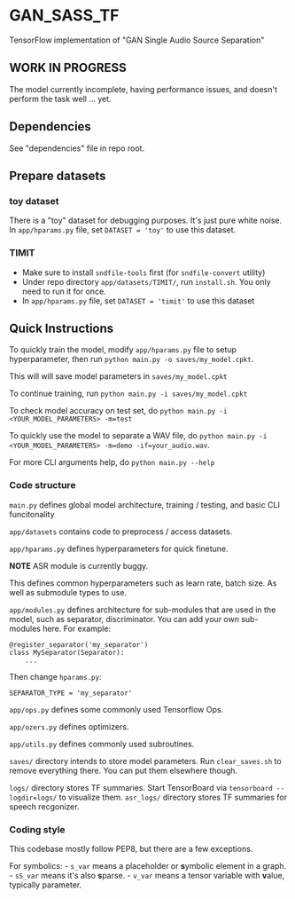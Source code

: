 # GAN_SASS_TF
TensorFlow implementation of "GAN Single Audio Source Separation"

## WORK IN PROGRESS

The model currently incomplete, having performance issues, and doesn't perform the task well ... yet.

## Dependencies

See "dependencies" file in repo root.

## Prepare datasets

### toy dataset

There is a "toy" dataset for debugging purposes. It's just pure white noise.
In `app/hparams.py` file, set `DATASET = 'toy'` to use this dataset.

### TIMIT

 - Make sure to install `sndfile-tools` first (for `sndfile-convert` utility)
 - Under repo directory `app/datasets/TIMIT/`, run `install.sh`. You only need to run it for once.
 - In `app/hparams.py` file, set `DATASET = 'timit'` to use this dataset

## Quick Instructions

To quickly train the model, modify `app/hparams.py` file to setup hyperparameter,
then run `python main.py -o saves/my_model.cpkt`.

This will will save model parameters in `saves/my_model.cpkt`

To continue training, run `python main.py -i saves/my_model.cpkt`

To check model accuracy on test set, do `python main.py -i <YOUR_MODEL_PARAMETERS> -m=test`

To quickly use the model to separate a WAV file, do `python main.py -i <YOUR_MODEL_PARAMETERS> -m=demo -if=your_audio.wav`.

For more CLI arguments help, do `python main.py --help`

### Code structure

`main.py` defines global model architecture, training / testing, and basic CLI funcitonality

`app/datasets` contains code to preprocess / access datasets.

`app/hparams.py` defines hyperparameters for quick finetune.

**NOTE** ASR module is currently buggy.

This defines common hyperparameters such as learn rate, batch size. As well as submodule types to use.

`app/modules.py` defines architecture for sub-modules that are used in the model, such as separator, discriminator.
You can add your own sub-modules here. For example:

```
@register_separator('my_separator')
class MySeparator(Separator):
    ...
```

Then change `hparams.py`:

```
SEPARATOR_TYPE = 'my_separator'
```

`app/ops.py` defines some commonly used Tensorflow Ops.

`app/ozers.py` defines optimizers.

`app/utils.py` defines commonly used subroutines.

`saves/` directory intends to store model parameters.
Run `clear_saves.sh` to remove everything there. You can put them elsewhere though.

`logs/` directory stores TF summaries. Start TensorBoard via `tensorboard --logdir=logs/` to visualize them.
`asr_logs/` directory stores TF summaries for speech recgonizer.

### Coding style

This codebase mostly follow PEP8, but there are a few exceptions.

For symbolics:
    - `s_var` means a placeholder or **s**ymbolic element in a graph.
    - `sS_var` means it's also **s**parse.
    - `v_var` means a tensor variable with **v**alue, typically parameter.
